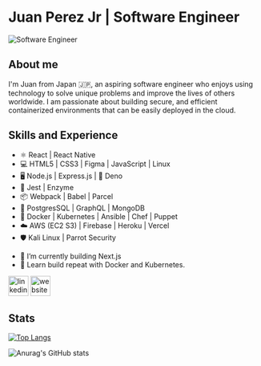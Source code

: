 # Juan Perez Jr | Software Engineer 
![Software Engineer](https://user-images.githubusercontent.com/19915910/122672235-6ec4e900-d205-11eb-89f8-db8012889b68.png)

## About me
I'm Juan from Japan 🇯🇵, an aspiring software engineer who enjoys using technology to solve unique problems and improve the lives of others worldwide. I am passionate about building secure, and efficient containerized environments that can be easily deployed in the cloud.

## Skills and Experience
* ⚛️ React | React Native
* 💻 HTML5 | CSS3 | Figma | JavaScript | Linux
* 🖥 Node.js | Express.js | 🦕 Deno
* 🧪 Jest | Enzyme
* 📦 Webpack | Babel | Parcel
* 💽 PostgresSQL | GraphQL | MongoDB
* 🐳 Docker | Kubernetes | Ansible | Chef | Puppet
* ☁️ AWS (EC2 S3) | Firebase | Heroku | Vercel
* 🛡 Kali Linux | Parrot Security 


- 🔭 I’m currently building Next.js  
- 🌱 Learn build repeat with Docker and Kubernetes.


[<img src='https://user-images.githubusercontent.com/19915910/122703344-4c29e300-d28c-11eb-80a3-daac634bb198.png' alt='linkedin' height='40'>](https://www.linkedin.com/in/devjperez/) [<img src='https://user-images.githubusercontent.com/19915910/122703810-58627000-d28d-11eb-8211-ee7fba944cc8.png' alt='website' height='40'>](https://jpdevinjp-live.herokuapp.com/)  

## Stats

[![Top Langs](https://github-readme-stats.vercel.app/api/top-langs/?username=JRPerezJr&layout=compact)](https://github.com/JRPerezJr/github-readme-stats)
  
![Anurag's GitHub stats](https://github-readme-stats.vercel.app/api?username=JRPerezJr&show_icons=true&theme=tokyonight)
